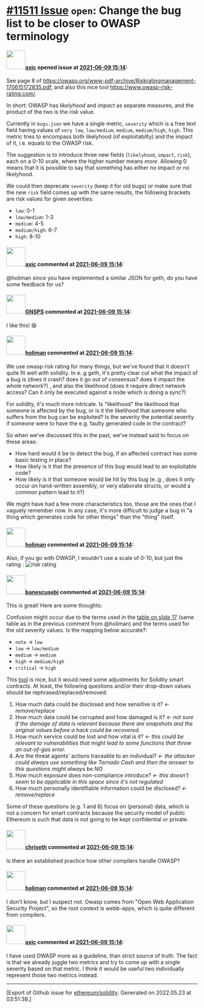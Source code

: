 # [\#11511 Issue](https://github.com/ethereum/solidity/issues/11511) `open`: Change the bug list to be closer to OWASP terminology

#### <img src="https://avatars.githubusercontent.com/u/20340?v=4" width="50">[axic](https://github.com/axic) opened issue at [2021-06-09 15:14](https://github.com/ethereum/solidity/issues/11511):

See page 8 of https://owasp.org/www-pdf-archive/Riskratingmanagement-170615172835.pdf, and also this nice tool https://www.owasp-risk-rating.com/.

In short: OWASP has *likelyhood* and *impact* as separate measures, and the product of the two is the *risk* value.

Currently in `bugs.json` we have a single metric, `severity` which is a free text field having values of `very low`, `low/medium`, `medium`, `medium/high`, `high`. This metric tries to encompass both likelyhood (of exploitabilty) and the impact of it, i.e. equals to the OWASP risk.

The suggestion is to introduce three new fields (`likelyhood`, `impact`, `risk`), each on a 0-10 scale, where the higher number means *more*. Allowing 0 means that it is possible to say that something has either no impact or no likelyhood.

We could then deprecate `severity` (keep it for old bugs) or make sure that the new `risk` field comes up with the same results, the following brackets are risk values for given severities:
- `low`: 0-1
- `low/medium`: 1-3
- `medium`: 4-5
- `medium/high`: 6-7
- `high`: 8-10


#### <img src="https://avatars.githubusercontent.com/u/20340?v=4" width="50">[axic](https://github.com/axic) commented at [2021-06-09 15:14](https://github.com/ethereum/solidity/issues/11511#issuecomment-857896920):

@holiman since you have implemented a similar JSON for geth, do you have some feedback for us?

#### <img src="https://avatars.githubusercontent.com/u/4008213?u=494117088f5745dc98284a2e29ce05229c744e9a&v=4" width="50">[GNSPS](https://github.com/GNSPS) commented at [2021-06-09 15:14](https://github.com/ethereum/solidity/issues/11511#issuecomment-857905770):

I like this! 😄

#### <img src="https://avatars.githubusercontent.com/u/142290?u=cc1c365b40d8b3b84e2622effc8c8f7792e2a216&v=4" width="50">[holiman](https://github.com/holiman) commented at [2021-06-09 15:14](https://github.com/ethereum/solidity/issues/11511#issuecomment-858036304):

We use owasp risk rating for many things, but we've found that it doesn't quite fit well with solidity. In e..g geth, it's pretty clear cut what the impact of a bug is (does it crash? does it go out of consensus? does it impact the whole network?) , and also the likelihood (does it require direct network access? Can it only be executed against a node which is doing a sync?)

For solidity, it's much more intricate. Is "likelihood" the likelihood that someone is affected by the bug, or is it the likelihood that someone who suffers from the bug can be exploited? 
Is the severity the potential severity if someone were to have the e.g. faulty generated code in the contract? 

So when we've discussed this in the past, we've instead said to focus on these areas: 

- How hard would it be to detect the bug, if an affected contract has some basic testing in place?
- How likely is it that the presence of this bug would lead to an exploitable code? 
- How likely is it that someone would be hit by this bug (e..g , does it only occur on hand-written assembly, or very elaborate structs, or would a common pattern lead to it?)

We might have had a few more characteristics too, those are the ones that I vaguely remember now. In any case, it's more difficult to judge a bug in "a thing which generates code for other things" than the "thing" itself.

#### <img src="https://avatars.githubusercontent.com/u/142290?u=cc1c365b40d8b3b84e2622effc8c8f7792e2a216&v=4" width="50">[holiman](https://github.com/holiman) commented at [2021-06-09 15:14](https://github.com/ethereum/solidity/issues/11511#issuecomment-858037349):

Also, if you go with OWASP, I wouldn't use a scale of 0-10, but just the rating : ![risk rating](https://bounty.ethereum.org/owasp_w600.png)

#### <img src="https://avatars.githubusercontent.com/u/390345?u=87724d0c011edc759444b4e183a41d0be137aa63&v=4" width="50">[banescusebi](https://github.com/banescusebi) commented at [2021-06-09 15:14](https://github.com/ethereum/solidity/issues/11511#issuecomment-858126011):

This is great! Here are some thoughts:

Confusion might occur due to the terms used in the [table on slide 17](https://owasp.org/www-pdf-archive/Riskratingmanagement-170615172835.pdf) (same table as in the previous comment from @holiman) and the terms used for the old severity values. Is the mapping below accurate?:

- `note` -> `low`
- `low` -> `low/medium`
- `medium` -> `medium`
- `high` -> `medium/high`
- `critical` -> `high`

This [tool](https://www.owasp-risk-rating.com/) is nice, but it would need some adjustments for Solidity smart contracts. At least, the following questions and/or their drop-down values should be rephrased/replaced/removed:

1. How much data could be disclosed and how sensitive is it? _<- remove/replace_
2. How much data could be corrupted and how damaged is it? _<- not sure if the damage of data is relevant because there are snapshots and the original values before a hack could be recovered._
3. How much service could be lost and how vital is it? _<- this could be relevant to vulnerabilities that might lead to some functions that throw an out-of-gas error._ 
4. Are the threat agents' actions traceable to an individual? _<- the attacker could always use something like Tornado Cash and then the answer to this questions might always be NO_
5. How much exposure does non-compliance introduce? _<- this doesn't seem to be applicable in this space since it's not regulated_
6. How much personally identifiable information could be disclosed? _<- remove/replace_

Some of these questions (e.g. 1 and 6) focus on (personal) data, which is not a concern for smart contracts because the security model of public Ethereum is such that data is not going to be kept confidential or private.

#### <img src="https://avatars.githubusercontent.com/u/9073706?v=4" width="50">[chriseth](https://github.com/chriseth) commented at [2021-06-09 15:14](https://github.com/ethereum/solidity/issues/11511#issuecomment-858701076):

Is there an established practice how other compilers handle OWASP?

#### <img src="https://avatars.githubusercontent.com/u/142290?u=cc1c365b40d8b3b84e2622effc8c8f7792e2a216&v=4" width="50">[holiman](https://github.com/holiman) commented at [2021-06-09 15:14](https://github.com/ethereum/solidity/issues/11511#issuecomment-858741477):

I don't know, but I suspect not. Owasp comes from "Open Web Application Security Project", so the root context is webb-apps, which is quite different from compilers.

#### <img src="https://avatars.githubusercontent.com/u/20340?v=4" width="50">[axic](https://github.com/axic) commented at [2021-06-09 15:14](https://github.com/ethereum/solidity/issues/11511#issuecomment-858773797):

I have used OWASP more as a guideline, than strict source of truth. The fact is that we already juggle two metrics and try to come up with a single severity based on that metric. I think it would be useful two individually represent those two metrics instead.


-------------------------------------------------------------------------------



[Export of Github issue for [ethereum/solidity](https://github.com/ethereum/solidity). Generated on 2022.05.23 at 03:51:38.]
